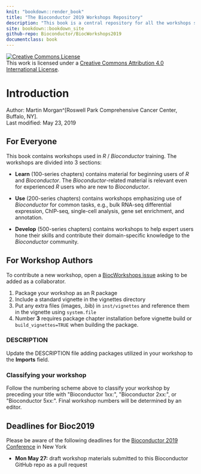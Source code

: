 ```yaml
---
knit: "bookdown::render_book"
title: "The Bioconductor 2019 Workshops Repository"
description: "This book is a central repository for all the workshops submitted to the Bioconductor 2019 Conference"
site: bookdown::bookdown_site
github-repo: Bioconductor/BiocWorkshops2019
documentclass: book
---
```


<a rel="license" href="http://creativecommons.org/licenses/by/4.0/"><img alt="Creative Commons License" style="border-width:0" src="https://i.creativecommons.org/l/by/4.0/88x31.png" /></a><br />This work is licensed under a <a rel="license" href="http://creativecommons.org/licenses/by/4.0/">Creative Commons Attribution 4.0 International License</a>.

# Introduction

Author:
    Martin Morgan^[Roswell Park Comprehensive Cancer Center, Buffalo, NY].
    <br/>
Last modified: May 23, 2019

## For Everyone

This book contains workshops used in _R_ / _Bioconductor_
training. The workshops are divided into 3 sections:

- **Learn** (100-series chapters) contains material for beginning
  users of _R_ and _Bioconductor_. The _Bioconductor_-related material
  is relevant even for experienced _R_ users who are new to
  _Bioconductor_.

- **Use** (200-series chapters) contains workshops emphasizing use of
  _Bioconductor_ for common tasks, e.g., bulk RNA-seq differential
  expression, ChIP-seq, single-cell analysis, gene set enrichment, and
  annotation.

- **Develop** (500-series chapters) contains workshops to help expert
  users hone their skills and contribute their domain-specific
  knowledge to the _Bioconductor_ community.

## For Workshop Authors

To contribute a new workshop, open a [BiocWorkshops issue][] asking to
be added as a collaborator.

1. Package your workshop as an R package
2. Include a standard vignette in the vignettes directory
3. Put any extra files (images, .bib) in `inst/vignettes` and reference them
in the vignette using `system.file`
4. Number **3** requires package chapter installation before vignette build or
`build_vignettes=TRUE` when building the package.

### DESCRIPTION

Update the DESCRIPTION file adding packages utilized in your workshop to
the **Imports** field.

### Classifying your workshop

Follow the numbering scheme above to classify your workshop by preceding your title with
"Bioconductor 1xx:", "Bioconductor 2xx:", or "Bioconductor 5xx:". Final workshop numbers will be
determined by an editor.

## Deadlines for Bioc2019

Please be aware of the following deadlines for the [Bioconductor 2019 Conference][] in New York

- **Mon May 27:** draft workshop materials submitted to this Bioconductor GitHub repo as a pull request

[BiocWorkshops issue]: https://github.com/Bioconductor/BiocWorkshops2019/issues
[Bioconductor 2019 Conference]: https://bioc2019.bioconductor.org/

